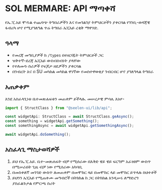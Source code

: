 # **SOL MERMARE: API ማጣቀሻ**

የኤ.ፒ.አይ ሞዱል ተጨባጭ ትግበራዎችን እና የመገልገያ ትምህርቶችን ያቀርባል 
የገንቢ-ወዳጃዊ ፋብሪካ ሆኖ የሚያገለግል ጥሬ ትግበራ ኤፒአይ ረቂቅ 
ማዋሃድ.

## **ዓላማ**

* የመረጃ መግቢያዎች ከ `/types` በተዘጋጁት ትምህርቶች ጋር
* ዝቅተኛ-ደረጃ ኤፒአይ ውስብስብነት ያላቸው
* የተለመዱ ስራዎች የፍጆታ ዘዴዎችን ያቀርባል
* በንብረት እና በ SU መካከል መካከል ዋነኛው የመስተዋወቂያ ንብርብር ሆኖ ያገለግላል 
  ትግበራ

## **አጠቃቀም**

እንደ አስፈላጊነቱ ቤተመጽሐፍቱን መጠቀም ይችላሉ. መሠረታዊ ምሳሌ እነሆ-

```ts
import { StructClass } from "@seelen-ui/lib/api";

const widgetApi: StructClass = await StructClass.geAsync();
const something = widgetApi.getSomething();
const somethingAsync = await widgetApi.getSomethingAsync();

await widgetApi.doSomething();
```

## **አስፈላጊ ማስታወሻዎች**

1. ይህ የኤ.ፒ.አይ. ቤተ-መጽሐፍት ብቻ የሚሰራው በእቅድ ዌይ ዌይ ፍርግም አፈፃፀም ውስጥ በሚሠራበት ጊዜ ብቻ ነው የሚሰራው 
   አካባቢ
2. በመስቀለኛ መንገድ ውስጥ ለመጠቀም በመሞከር ላይ በመሞከር ላይ መሞከር ይጥላሉ 
   ስህተቶች
3. ይህንን ኤፒአይ የሚጠቀሙ መግብሮች በትክክል ከ ጋር በትክክል እንዲሠሩ ለማድረግ ያስፈልጉታል 
   የምርጫ ስሪት
